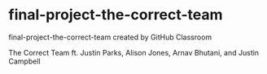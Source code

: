 # final-project-the-correct-team
final-project-the-correct-team created by GitHub Classroom

The Correct Team
ft. Justin Parks, Alison Jones, Arnav Bhutani, and Justin Campbell
